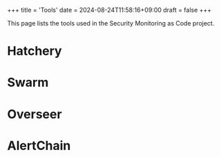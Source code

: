+++
title = 'Tools'
date = 2024-08-24T11:58:16+09:00
draft = false
+++

This page lists the tools used in the Security Monitoring as Code project.

# Hatchery

# Swarm

# Overseer

# AlertChain
